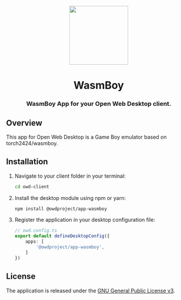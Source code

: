 <p align="center">
  <img width="160" height="160" src="https://avatars.githubusercontent.com/u/65117737?s=160&v=4" />
</p>
<h1 align="center">WasmBoy</h1>
<h3 align="center">
  WasmBoy App for your Open Web Desktop client.
</h3>

## Overview

This app for Open Web Desktop is a Game Boy emulator based on torch2424/wasmboy.

## Installation

1.  Navigate to your client folder in your terminal:

    ```bash
    cd owd-client
    ```

2.  Install the desktop module using npm or yarn:

    ```bash
    npm install @owdproject/app-wasmboy
    ```

3.  Register the application in your desktop configuration file:

    ```typescript
    // owd.config.ts
    export default defineDesktopConfig({
        apps: [
            '@owdproject/app-wasmboy',
        ]
    })
    ```

## License

The application is released under the [GNU General Public License v3](LICENSE).
